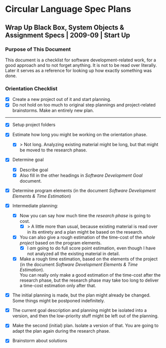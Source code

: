 ﻿Circular Language Spec Plans
============================

Wrap Up Black Box, System Objects & Assignment Specs | 2009-09 | Start Up
-------------------------------------------------------------------------

### Purpose of This Document

This document is a checklist for software development-related work, for a good approach and to not forget anything. It is not to be read over literally. Later it serves as a reference for looking up how exactly something was done.

### Orientation Checklist

- [x] Create a new project out of it and start planning.
- [x] Do not hold on too much to original step plannings and project-related brainstorms. Make an entirely new plan.
-----
- [x] Setup project folders
- [x] Estimate how long you might be working on the orientation phase.
    - [x] \> Not long. Analyzing existing material might be long, but that might be moved to the research phase.
- [x] Determine goal 
    - [x] Describe goal
    - [x] Also fill in the other headings in *Software Development Goal* document.
- [x] Determine program elements (in the document *Software Development Elements & Time Estimation*)

- [x] Intermediate planning:

    - [x] Now you can say how much time the *research phase* is going to cost.
        - [x] \> A little more than usual, because existing material is read over in its entirety and a plan might be based on the research.
    - [x] You can also give a rough estimation of the time-cost of the *whole project* based on the program elements.
        - [x] I *am* going to do full score point estimation, even though I have not analyzed all the existing material in detail.
    - [x] Make a rough time estimation, based on the elements of the project (in the document *Software Development Elements & Time Estimation*).  
    You can really only make a good estimation of the time-cost after the research phase, but the research phase may take too long to deliver a time-cost estimation only after that.

- [x] The initial planning is made, but the plan might already be changed. Some things might be postponed indefinitely.

- [x] The current goal description and planning might be isolated into a version, and then the low-priority stuff might be left out of the planning.

- [x] Make the second (initial) plan. Isolate a version of that. You are going to adapt the plan again during the research phase.

- [x] Brainstorm about solutions